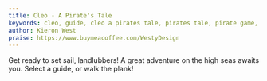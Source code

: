 ```yaml
---
title: Cleo - A Pirate's Tale
keywords: cleo, guide, cleo a pirates tale, pirates tale, pirate game, cleo guide, cleo walkthrough, spoiler free guide
author: Kieron West
praise: https://www.buymeacoffee.com/WestyDesign
---
```


Get ready to set sail, landlubbers! A great adventure on the high seas awaits you.
Select a guide, or walk the plank!
